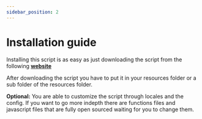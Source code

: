 ```yaml
---
sidebar_position: 2
---
```


# Installation guide

Installing this script is as easy as just downloading the script from the following [**website**](https://keymaster.fivem.net/)

After downloading the script you have to put it in your resources folder or a sub folder of the resources folder.

**Optional:** You are able to customize the script through locales and the config. If you want to go more indepth there are functions files and javascript files that are fully open sourced waiting for you to change them.
